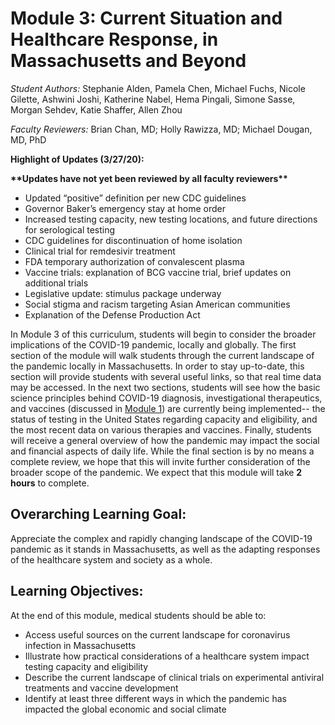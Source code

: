 # Module 3: Current Situation and Healthcare Response, in Massachusetts and Beyond

_Student Authors:_  Stephanie Alden, Pamela Chen, Michael Fuchs, Nicole Gilette, Ashwini Joshi, Katherine Nabel, Hema Pingali, Simone Sasse, Morgan Sehdev, Katie Shaffer, Allen Zhou

_Faculty Reviewers:_ Brian Chan, MD; Holly Rawizza, MD; Michael Dougan, MD, PhD

**Highlight of Updates \(3/27/20\):**

**\*\*Updates have not yet been reviewed by all faculty reviewers\*\***

* Updated “positive” definition per new CDC guidelines
* Governor Baker’s emergency stay at home order
* Increased testing capacity, new testing locations, and future directions for serological testing
* CDC guidelines for discontinuation of home isolation
* Clinical trial for remdesivir treatment
* FDA temporary authorization of convalescent plasma
* Vaccine trials: explanation of BCG vaccine trial, brief updates on additional trials
* Legislative update: stimulus package underway
* Social stigma and racism targeting Asian American communities
* Explanation of the Defense Production Act

In Module 3 of this curriculum, students will begin to consider the broader implications of the COVID-19 pandemic, locally and globally. The first section of the module will walk students through the current landscape of the pandemic locally in Massachusetts. In order to stay up-to-date, this section will provide students with several useful links, so that real time data may be accessed. In the next two sections, students will see how the basic science principles behind COVID-19 diagnosis, investigational therapeutics, and vaccines \(discussed in [Module 1](https://futuremdvscovid.gitbook.io/covid19-curriculum/module-1-from-bench-to-bedside)\) are currently being implemented-- the status of testing in the United States regarding capacity and eligibility, and the most recent data on various therapies and vaccines. Finally, students will receive a general overview of how the pandemic may impact the social and financial aspects of daily life. While the final section is by no means a complete review, we hope that this will invite further consideration of the broader scope of the pandemic. We expect that this module will take **2 hours** to complete.

## **Overarching Learning Goal:**

Appreciate the complex and rapidly changing landscape of the COVID-19 pandemic as it stands in Massachusetts, as well as the adapting responses of the healthcare system and society as a whole.

## Learning Objectives:

At the end of this module, medical students should be able to:

* Access useful sources on the current landscape for coronavirus infection in Massachusetts
* Illustrate how practical considerations of a healthcare system impact testing capacity and eligibility
* Describe the current landscape of clinical trials on experimental antiviral treatments and vaccine development 
* Identify at least three different ways in which the pandemic has impacted the global economic and social climate

